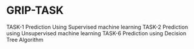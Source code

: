 # GRIP-TASK
TASK-1 Prediction Using Supervised machine learning
TASK-2 Prediction using Unsupervised machine learning
TASK-6 Prediction using Decision Tree Algorithm
